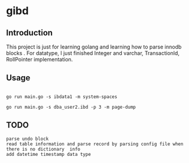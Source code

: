 # gibd
## Introduction
This project is just for learning golang and learning how to parse innodb blocks . For datatype, I just finished Integer and varchar, TransactionId, RollPointer implementation.

## Usage
```

go run main.go -s ibdata1 -m system-spaces

go run main.go -s dba_user2.ibd -p 3 -m page-dump
```
##  TODO
```
parse undo block
read table information and parse record by parsing config file when there is no dictionary  info 
add datetime timestamp data type
```
